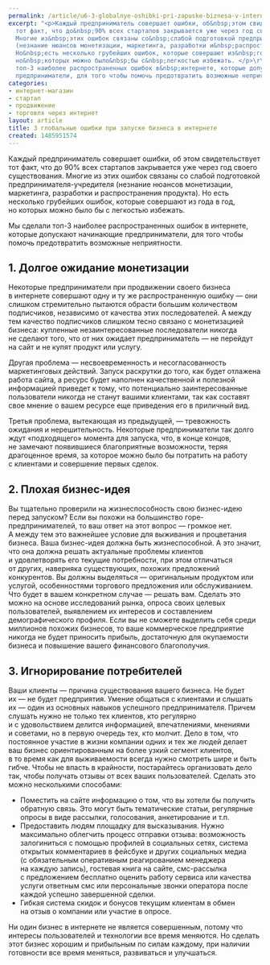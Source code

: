 ```yaml
---
permalink: /article/u6-3-globalnye-oshibki-pri-zapuske-biznesa-v-internete
excerpt: "<p>Каждый предприниматель совершает ошибки, об&nbsp;этом свидетельствует
  тот факт, что до&nbsp;90% всех стартапов закрывается уже через год своего существования.
  Многие из&nbsp;этих ошибок связаны со&nbsp;слабой подготовкой предпринимателя-учредителя
  (незнание нюансов монетизации, маркетинга, разработки и&nbsp;распространения продукта).
  Но&nbsp;есть несколько грубейших ошибок, которые совершают из&nbsp;года в&nbsp;год,
  но&nbsp;которых можно было&nbsp;бы с&nbsp;легкостью избежать. </p>\r\n<p>Мы&nbsp;сделали
  топ-3 наиболее распространенных ошибок в&nbsp;интернете, которые допускают начинающие
  предприниматели, для того чтобы помочь предотвратить возможные неприятности. </p>"
categories:
- интернет-магазин
- стартап
- продвижение
- торговля через интернет
layout: article
title: 3 глобальные ошибки при запуске бизнеса в интернете
created: 1485951574
---
```

Каждый предприниматель совершает ошибки, об этом свидетельствует тот факт, что до 90% всех стартапов закрывается уже через год своего существования. Многие из этих ошибок связаны со слабой подготовкой предпринимателя-учредителя (незнание нюансов монетизации, маркетинга, разработки и распространения продукта). Но есть несколько грубейших ошибок, которые совершают из года в год, но которых можно было бы с легкостью избежать.

Мы сделали топ-3 наиболее распространенных ошибок в интернете, которые допускают начинающие предприниматели, для того чтобы помочь предотвратить возможные неприятности.

## 1. Долгое ожидание монетизации ##

Некоторые предприниматели при продвижении своего бизнеса в интернете совершают одну и ту же распространенную ошибку — они слишком стремительно пытаются обрасти большим количеством подписчиков, независимо от качества этих последователей. А между тем качество подписчиков слишком тесно связано с монетизацией бизнеса: купленные незаинтересованные последователи никогда не сделают того, что от них ожидает предприниматель — не перейдут на сайт и не купят продукт или услугу.

Другая проблема — несвоевременность и несогласованность маркетинговых действий. Запуск раскрутки до того, как будет отлажена работа сайта, а ресурс будет наполнен качественной и полезной информацией приведет к тому, что потенциально заинтересованные пользователи никогда не станут вашими клиентами, так как составят свое мнение о вашем ресурсе еще приведения его в приличный вид.

Третья проблема, вытекающая из предыдущей, — тревожность ожидания и нерешительность. Некоторые предприниматели так долго ждут «подходящего» момента для запуска, что, в конце концов, не замечают появившиеся благоприятные возможности, теряя драгоценное время, за которое можно было бы потратить на работу с клиентами и совершение первых сделок.

## 2. Плохая бизнес-идея ##

Вы тщательно проверили на жизнеспособность свою бизнес-идею перед запуском? Если вы похожи на большинство горе-предпринимателей, то ваш ответ на этот вопрос — громкое нет. А между тем это важнейшее условие для выживания и процветания бизнеса. Ваша бизнес-идея должна быть жизнеспособной. А это значит, что она должна решать актуальные проблемы клиентов и удовлетворять его текущие потребности, при этом отличаться от других, наверняка существующих, похожих предложений конкурентов. Вы должны выделяться — оригинальным продуктом или услугой, особенностями торгового предложения или обслуживанием. Что будет в вашем конкретном случае — решать вам. Сделать это можно на основе исследований рынка, опроса своих целевых пользователей, выявлением их интересов и составлением демографического профиля. Если вы не сможете выделить себя среди миллионов похожих бизнесов, то ваше коммерческое предприятие никогда не будет приносить прибыль, достаточную для окупаемости бизнеса и повышение вашего финансового благополучия.

## 3. Игнорирование потребителей ##

Ваши клиенты — причина существования вашего бизнеса. Не будет их — не будет предприятия. Умение общаться с клиентами и слышать их — один из основных навыков успешного предпринимателя. Причем слушать нужно не только тех клиентов, кто регулярно и с удовольствием делится информацией, впечатлениями, мнениями и советами, но в первую очередь тех, кто молчит. Дело в том, что постоянное участие в жизни компании одних и тех же людей делает ваш бизнес ориентированным на более узкий сегмент клиентов, в то время как для выживаемости всегда нужно смотреть шире и быть гибче. Чтобы не впасть в крайности, постарайтесь организовать дело так, чтобы получать отзывы от всех ваших пользователей. Сделать это можно несколькими способами:

 *  Поместить на сайте информацию о том, что вы хотели бы получить обратную связь. Это могут быть тематические статьи, регулярные опросы в виде рассылки, голосования, анкетирование и т.п.
 *  Предоставить людям площадку для высказывания. Нужно максимально облегчить процесс отправки отзыва: возможность залогиниться с помощью профилей в социальных сетях, система открытых комментариев в фейсбуке и других социальных медиа (с обязательным оперативным реагированием менеджера на каждую запись), гостевая книга на сайте, смс-рассылка с предложением бесплатно оценить работу сервиса или качества услуги ответным смс или персональные звонки оператора после каждой успешно завершенной сделки.
 *  Гибкая система скидок и бонусов текущим клиентам в обмен на отзыв о компании или участие в опросе.

Ни один бизнес в интернете не является совершенным, потому что интересы пользователей и технологии все время меняются. Но сделать этот бизнес хорошим и прибыльным по силам каждому, при наличии готовности все время меняться, развиваться и улучшаться.
